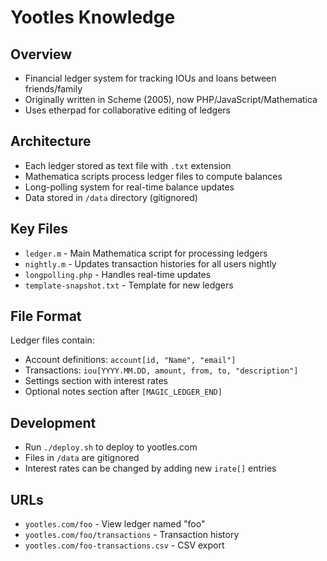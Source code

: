 # Yootles Knowledge

## Overview
- Financial ledger system for tracking IOUs and loans between friends/family
- Originally written in Scheme (2005), now PHP/JavaScript/Mathematica
- Uses etherpad for collaborative editing of ledgers

## Architecture
- Each ledger stored as text file with `.txt` extension
- Mathematica scripts process ledger files to compute balances
- Long-polling system for real-time balance updates
- Data stored in `/data` directory (gitignored)

## Key Files
- `ledger.m` - Main Mathematica script for processing ledgers
- `nightly.m` - Updates transaction histories for all users nightly
- `longpolling.php` - Handles real-time updates
- `template-snapshot.txt` - Template for new ledgers

## File Format
Ledger files contain:
- Account definitions: `account[id, "Name", "email"]`
- Transactions: `iou[YYYY.MM.DD, amount, from, to, "description"]` 
- Settings section with interest rates
- Optional notes section after `[MAGIC_LEDGER_END]`

## Development
- Run `./deploy.sh` to deploy to yootles.com
- Files in `/data` are gitignored
- Interest rates can be changed by adding new `irate[]` entries

## URLs
- `yootles.com/foo` - View ledger named "foo"
- `yootles.com/foo/transactions` - Transaction history
- `yootles.com/foo-transactions.csv` - CSV export
